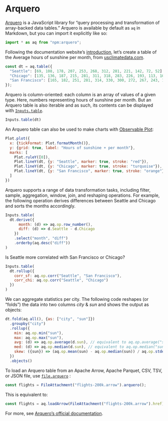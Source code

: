 <style type="text/css">

/* Full-width tables are too wide with only one or two columns. */
form.inputs-3a86ea-table {
  max-width: 640px;
}

</style>

# Arquero

[Arquero](https://uwdata.github.io/arquero/) is a JavaScript library for “query processing and transformation of array-backed data tables.” Arquero is available by default as `aq` in Markdown, but you can import it explicitly like so:

```js run=false
import * as aq from "npm:arquero";
```

Following the documentation website’s [introduction](https://uwdata.github.io/arquero/), let’s create a table of the Average hours of sunshine per month, from [usclimatedata.com](https://usclimatedata.com/).

```js echo
const dt = aq.table({
  "Seattle": [69, 108, 178, 207, 253, 268, 312, 281, 221, 142, 72, 52],
  "Chicago": [135, 136, 187, 215, 281, 311, 318, 283, 226, 193, 113, 106],
  "San Francisco": [165, 182, 251, 281, 314, 330, 300, 272, 267, 243, 189, 156]
});
```

Arquero is column-oriented: each column is an array of values of a given type. Here, numbers representing hours of sunshine per month. But an Arquero table is also iterable and as such, its contents can be displayed with [`Inputs.table`](/lib/inputs#table).

```js echo
Inputs.table(dt)
```

An Arquero table can also be used to make charts with [Observable Plot](./plot):

```js echo
Plot.plot({
  x: {tickFormat: Plot.formatMonth()},
  y: {grid: true, label: "Hours of sunshine ☀️ per month"},
  marks: [
    Plot.ruleY([0]),
    Plot.lineY(dt, {y: "Seattle", marker: true, stroke: "red"}),
    Plot.lineY(dt, {y: "Chicago", marker: true, stroke: "turquoise"}),
    Plot.lineY(dt, {y: "San Francisco", marker: true, stroke: "orange"})
  ]
})
```

Arquero supports a range of data transformation tasks, including filter, sample, aggregation, window, join, and reshaping operations. For example, the following operation derives differences between Seattle and Chicago and sorts the months accordingly.

```js echo
Inputs.table(
  dt.derive({
      month: (d) => aq.op.row_number(),
      diff: (d) => d.Seattle - d.Chicago
    })
    .select("month", "diff")
    .orderby(aq.desc("diff"))
)
```

Is Seattle more correlated with San Francisco or Chicago?

```js echo
Inputs.table(
  dt.rollup({
    corr_sf: aq.op.corr("Seattle", "San Francisco"),
    corr_chi: aq.op.corr("Seattle", "Chicago")
  })
)
```

We can aggregate statistics per city. The following code reshapes (or “folds”) the data into two columns _city_ & _sun_ and shows the output as objects:

```js echo
dt.fold(aq.all(), {as: ["city", "sun"]})
  .groupby("city")
  .rollup({
    min: aq.op.min("sun"),
    max: aq.op.max("sun"),
    avg: (d) => aq.op.average(d.sun), // equivalent to aq.op.average("sun")
    med: (d) => aq.op.median(d.sun), // equivalent to aq.op.median("sun")
    skew: ({sun}) => (aq.op.mean(sun) - aq.op.median(sun)) / aq.op.stdev(sun)
  })
  .objects()
```

To load an Arquero table from an Apache Arrow, Apache Parquet, CSV, TSV, or JSON file, use [`file.arquero`](../files#arquero) <a href="https://github.com/observablehq/framework/pull/1509" class="observablehq-version-badge" data-version="^1.10.0" title="Added in 1.10.0"></a>:

```js run=false
const flights = FileAttachment("flights-200k.arrow").arquero();
```

This is equivalent to:

```js run=false
const flights = aq.loadArrow(FileAttachment("flights-200k.arrow").href);
```

For more, see [Arquero’s official documentation](https://uwdata.github.io/arquero/).
